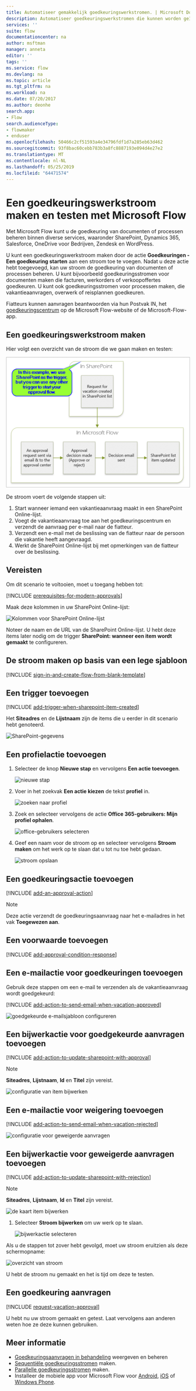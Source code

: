 ```yaml
---
title: Automatiseer gemakkelijk goedkeuringswerkstromen. | Microsoft Docs
description: Automatiseer goedkeuringswerkstromen die kunnen worden geïntegreerd met SharePoint, Dynamics CRM, Salesforce, OneDrive voor Bedrijven, Zendesk of WordPress.
services: ''
suite: flow
documentationcenter: na
author: msftman
manager: anneta
editor: ''
tags: ''
ms.service: flow
ms.devlang: na
ms.topic: article
ms.tgt_pltfrm: na
ms.workload: na
ms.date: 07/20/2017
ms.author: deonhe
search.app:
- Flow
search.audienceType:
- flowmaker
- enduser
ms.openlocfilehash: 50466c2cf51593a4e34796fdf1d7a285eb63d462
ms.sourcegitcommit: 93f8bac60cebb783b3a8fc8887193e094d4e27e2
ms.translationtype: MT
ms.contentlocale: nl-NL
ms.lasthandoff: 05/25/2019
ms.locfileid: "64471574"
---
```

# <a name="create-and-test-an-approval-workflow-with-microsoft-flow"></a>Een goedkeuringswerkstroom maken en testen met Microsoft Flow

Met Microsoft Flow kunt u de goedkeuring van documenten of processen beheren binnen diverse services, waaronder SharePoint, Dynamics 365, Salesforce, OneDrive voor Bedrijven, Zendesk en WordPress.

U kunt een goedkeuringswerkstroom maken door de actie **Goedkeuringen - Een goedkeuring starten** aan een stroom toe te voegen. Nadat u deze actie hebt toegevoegd, kan uw stroom de goedkeuring van documenten of processen beheren. U kunt bijvoorbeeld goedkeuringsstromen voor documenten maken die facturen, werkorders of verkoopoffertes goedkeuren. U kunt ook goedkeuringsstromen voor processen maken, die vakantieaanvragen, overwerk of reisplannen goedkeuren.

Fiatteurs kunnen aanvragen beantwoorden via hun Postvak IN, het [goedkeuringscentrum](https://flow.microsoft.com/manage/approvals/received/) op de Microsoft Flow-website of de Microsoft-Flow-app.

## <a name="create-an-approval-flow"></a>Een goedkeuringswerkstroom maken
Hier volgt een overzicht van de stroom die we gaan maken en testen:

   ![overzicht van stroom](./media/modern-approvals/create-flow-overview.png)

De stroom voert de volgende stappen uit:

1. Start wanneer iemand een vakantieaanvraag maakt in een SharePoint Online-lijst.
2. Voegt de vakantieaanvraag toe aan het goedkeuringscentrum en verzendt de aanvraag per e-mail naar de fiatteur.
3. Verzendt een e-mail met de beslissing van de fiatteur naar de persoon die vakantie heeft aangevraagd.
4. Werkt de SharePoint Online-lijst bij met opmerkingen van de fiatteur over de beslissing.

## <a name="prerequisites"></a>Vereisten
Om dit scenario te voltooien, moet u toegang hebben tot:

[!INCLUDE [prerequisites-for-modern-approvals](includes/prerequisites-for-modern-approvals.md)]

Maak deze kolommen in uw SharePoint Online-lijst:

   ![Kolommen voor SharePoint Online-lijst](./media/modern-approvals/sharepoint-list-fields.png)

Noteer de naam en de URL van de SharePoint Online-lijst. U hebt deze items later nodig om de trigger **SharePoint: wanneer een item wordt gemaakt** te configureren.

## <a name="create-your-flow-from-the-blank-template"></a>De stroom maken op basis van een lege sjabloon
[!INCLUDE [sign-in-and-create-flow-from-blank-template](includes/sign-in-and-create-flow-from-blank-template.md)]

## <a name="add-a-trigger"></a>Een trigger toevoegen

[!INCLUDE [add-trigger-when-sharepoint-item-created](includes/add-trigger-when-sharepoint-item-created.md)]

Het **Siteadres** en de **Lijstnaam** zijn de items die u eerder in dit scenario hebt genoteerd.

![SharePoint-gegevens](./media/modern-approvals/select-sharepoint-site-info.png)

## <a name="add-a-profile-action"></a>Een profielactie toevoegen

1. Selecteer de knop **Nieuwe stap** en vervolgens **Een actie toevoegen**.
   
    ![nieuwe stap](./media/modern-approvals/select-sharepoint-add-action.png)
2. Voer in het zoekvak **Een actie kiezen** de tekst **profiel** in.
   
    ![zoeken naar profiel](./media/modern-approvals/search-for-profile.png)
3. Zoek en selecteer vervolgens de actie **Office 365-gebruikers: Mijn profiel ophalen**.
   
    ![office-gebruikers selecteren](./media/modern-approvals/select-my-profile.png)
4. Geef een naam voor de stroom op en selecteer vervolgens **Stroom maken** om het werk op te slaan dat u tot nu toe hebt gedaan.
   
    ![stroom opslaan](./media/modern-approvals/save.png)

## <a name="add-an-approval-action"></a>Een goedkeuringsactie toevoegen

[!INCLUDE [add-an-approval-action](includes/add-an-approval-action.md)]

> [!NOTE]
> Deze actie verzendt de goedkeuringsaanvraag naar het e-mailadres in het vak **Toegewezen aan**.
>
>

## <a name="add-a-condition"></a>Een voorwaarde toevoegen

[!INCLUDE [add-approval-condition-response](includes/add-approval-condition-response.md)]

## <a name="add-an-email-action-for-approvals"></a>Een e-mailactie voor goedkeuringen toevoegen

Gebruik deze stappen om een e-mail te verzenden als de vakantieaanvraag wordt goedgekeurd:

[!INCLUDE [add-action-to-send-email-when-vacation-approved](includes/add-action-to-send-email-when-vacation-approved.md)]

   ![goedgekeurde e-mailsjabloon configureren](./media/sequential-modern-approvals/yes-email-config.png)

## <a name="add-an-update-action-for-approved-requests"></a>Een bijwerkactie voor goedgekeurde aanvragen toevoegen

[!INCLUDE [add-action-to-update-sharepoint-with-approval](includes/add-action-to-update-sharepoint-with-approval.md)]

> [!NOTE]
> **Siteadres**, **Lijstnaam**, **Id** en **Titel** zijn vereist.
>
>

![configuratie van item bijwerken](./media/modern-approvals/configure-update-item.png)

## <a name="add-an-email-action-for-rejections"></a>Een e-mailactie voor weigering toevoegen

[!INCLUDE [add-action-to-send-email-when-vacation-rejected](includes/add-action-to-send-email-when-vacation-rejected.md)]

![configuratie voor geweigerde aanvragen](./media/modern-approvals/configure-rejected-email.png)

## <a name="add-update-action-for-rejected-requests"></a>Een bijwerkactie voor geweigerde aanvragen toevoegen

[!INCLUDE [add-action-to-update-sharepoint-with-rejection](includes/add-action-to-update-sharepoint-with-rejection.md)]

   > [!NOTE]
   > **Siteadres**, **Lijstnaam**, **Id** en **Titel** zijn vereist.
   >
   >

![de kaart item bijwerken](./media/modern-approvals/configure-update-item-no.png)

1. Selecteer **Stroom bijwerken** om uw werk op te slaan.
   
    ![bijwerkactie selecteren](./media/modern-approvals/update.png)

Als u de stappen tot zover hebt gevolgd, moet uw stroom eruitzien als deze schermopname:

![overzicht van stroom](./media/modern-approvals/completed-flow.png)

U hebt de stroom nu gemaakt en het is tijd om deze te testen.

## <a name="request-an-approval"></a>Een goedkeuring aanvragen

[!INCLUDE [request-vacation-approval](includes/request-vacation-approval.md)]

U hebt nu uw stroom gemaakt en getest. Laat vervolgens aan anderen weten hoe ze deze kunnen gebruiken.

## <a name="learn-more"></a>Meer informatie

* [Goedkeuringsaanvragen in behandeling](approve-reject-requests.md) weergeven en beheren
* [Sequentiële goedkeuringsstromen](sequential-modern-approvals.md) maken.
* [Parallelle goedkeuringsstromen](parallel-modern-approvals.md) maken.
* Installeer de mobiele app voor Microsoft Flow voor [Android](https://aka.ms/flowmobiledocsandroid), [iOS](https://aka.ms/flowmobiledocsios) of [Windows Phone](https://aka.ms/flowmobilewindows).
